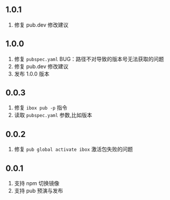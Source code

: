 ## 1.0.1
1. 修复 pub.dev 修改建议

## 1.0.0 
1. 修复 `pubspec.yaml` BUG：路径不对导致的版本号无法获取的问题
2. 修复 pub.dev 修改建议
3. 发布 1.0.0 版本

## 0.0.3
1. 修复 `ibox pub -p` 指令 
2. 读取 `pubspec.yaml` 参数,比如版本

## 0.0.2 
1. 修复 `pub global activate ibox` 激活包失败的问题

## 0.0.1
1. 支持 npm 切换镜像
2. 支持 pub 预演与发布